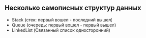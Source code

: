 Несколько самописных структур данных  
-

- Stack (стек: первый вошел - последний вышел)
- Queue (очередь: первый вошел - первый вышел)
- LinkedList (Связанный список односторонний)